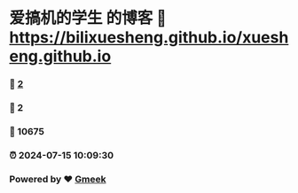 # 爱搞机的学生 的博客 :link: https://bilixuesheng.github.io/xuesheng.github.io 
### :page_facing_up: [2](https://bilixuesheng.github.io/xuesheng.github.io/tag.html) 
### :speech_balloon: 2 
### :hibiscus: 10675 
### :alarm_clock: 2024-07-15 10:09:30 
### Powered by :heart: [Gmeek](https://github.com/Meekdai/Gmeek)
